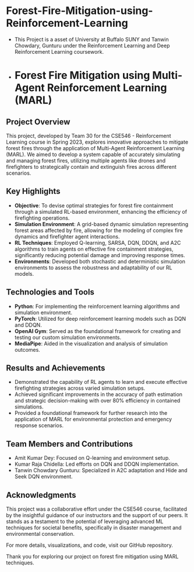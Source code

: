 # Forest-Fire-Mitigation-using-Reinforcement-Learning
- This Project is a asset of University at Buffalo SUNY and Tanwin Chowdary, Gunturu under the Reinforcement Learning and Deep Reinforcement Learning coursework.
- # Forest Fire Mitigation using Multi-Agent Reinforcement Learning (MARL)

## Project Overview
This project, developed by Team 30 for the CSE546 - Reinforcement Learning course in Spring 2023, explores innovative approaches to mitigate forest fires through the application of Multi-Agent Reinforcement Learning (MARL). We aimed to develop a system capable of accurately simulating and managing forest fires, utilizing multiple agents like drones and firefighters to strategically contain and extinguish fires across different scenarios.

## Key Highlights
- **Objective**: To devise optimal strategies for forest fire containment through a simulated RL-based environment, enhancing the efficiency of firefighting operations.
- **Simulation Environment**: A grid-based dynamic simulation representing forest areas affected by fire, allowing for the modeling of complex fire dynamics and firefighter agent interactions.
- **RL Techniques**: Employed Q-learning, SARSA, DQN, DDQN, and A2C algorithms to train agents on effective fire containment strategies, significantly reducing potential damage and improving response times.
- **Environments**: Developed both stochastic and deterministic simulation environments to assess the robustness and adaptability of our RL models.

## Technologies and Tools
- **Python**: For implementing the reinforcement learning algorithms and simulation environment.
- **PyTorch**: Utilized for deep reinforcement learning models such as DQN and DDQN.
- **OpenAI Gym**: Served as the foundational framework for creating and testing our custom simulation environments.
- **MediaPipe**: Aided in the visualization and analysis of simulation outcomes.

## Results and Achievements
- Demonstrated the capability of RL agents to learn and execute effective firefighting strategies across varied simulation setups.
- Achieved significant improvements in the accuracy of path estimation and strategic decision-making with over 80% efficiency in contained simulations.
- Provided a foundational framework for further research into the application of MARL for environmental protection and emergency response scenarios.

## Team Members and Contributions
- Amit Kumar Dey: Focused on Q-learning and environment setup.
- Kumar Raja Chidella: Led efforts on DQN and DDQN implementation.
- Tanwin Chowdary Gunturu: Specialized in A2C adaptation and Hide and Seek DQN environment.

## Acknowledgments
This project was a collaborative effort under the CSE546 course, facilitated by the insightful guidance of our instructors and the support of our peers. It stands as a testament to the potential of leveraging advanced ML techniques for societal benefits, specifically in disaster management and environmental conservation.

For more details, visualizations, and code, visit our GitHub repository.

Thank you for exploring our project on forest fire mitigation using MARL techniques.


